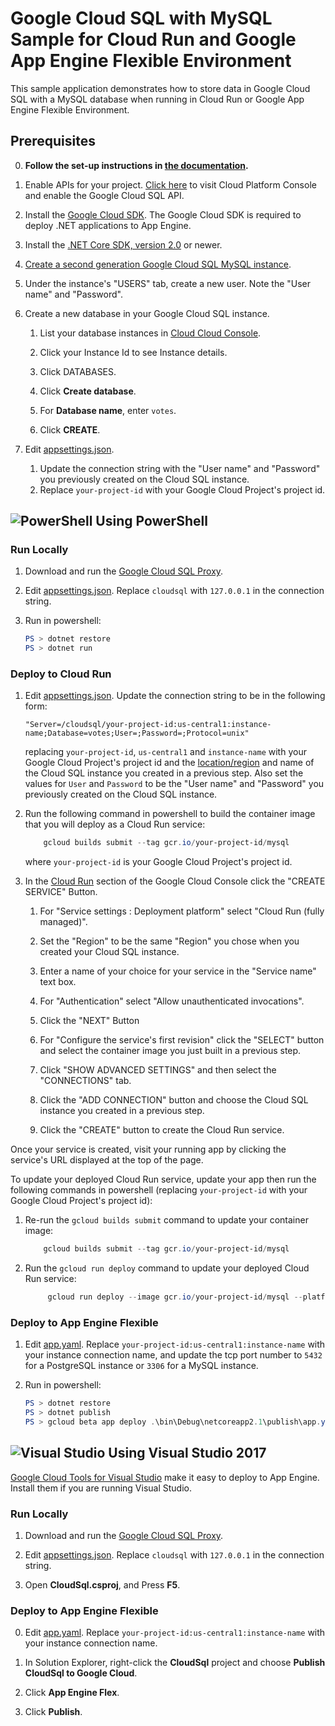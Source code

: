 # Google Cloud SQL with MySQL Sample for Cloud Run and Google App Engine Flexible Environment

This sample application demonstrates how to store data in Google Cloud SQL
with a MySQL database when running in Cloud Run or Google App Engine Flexible Environment.

## Prerequisites

0.  **Follow the set-up instructions in [the documentation](https://cloud.google.com/dotnet/docs/setup).**
  
1.  Enable APIs for your project.
    [Click here](https://console.cloud.google.com/flows/enableapi?apiid=sqladmin.googleapis.com&showconfirmation=true)
    to visit Cloud Platform Console and enable the Google Cloud SQL API.

2.  Install the [Google Cloud SDK](https://cloud.google.com/sdk/).  The Google Cloud SDK
    is required to deploy .NET applications to App Engine.

3.  Install the [.NET Core SDK, version 2.0](https://github.com/dotnet/core/blob/master/release-notes/download-archives/2.0.5-download.md)
    or newer.

4.  [Create a second generation Google Cloud SQL MySQL instance](
    https://cloud.google.com/sql/docs/mysql/create-instance).

6.  Under the instance's "USERS" tab, create a new user. Note the "User name" and "Password".

7.  Create a new database in your Google Cloud SQL instance.
    
    1.  List your database instances in [Cloud Cloud Console](
        https://console.cloud.google.com/sql/instances/).
    
    2.  Click your Instance Id to see Instance details.

    3.  Click DATABASES.

    4.  Click **Create database**.

    2.  For **Database name**, enter `votes`.

    3.  Click **CREATE**.


8.  Edit [appsettings.json](appsettings.json).  
    1. Update the connection string
       with the "User name" and "Password" you previously created on the Cloud SQL instance.
    2. Replace `your-project-id` with your Google Cloud Project's project id.

## ![PowerShell](../.resources/powershell.png) Using PowerShell

### Run Locally

1.  Download and run the [Google Cloud SQL Proxy](https://cloud.google.com/sql/docs/mysql/sql-proxy).

2.  Edit [appsettings.json](appsettings.json).  Replace `cloudsql` with `127.0.0.1` in the connection string.

3.  Run in powershell:

    ```psm1
    PS > dotnet restore
    PS > dotnet run
    ```

### Deploy to Cloud Run

1.  Edit [appsettings.json](appsettings.json).  Update the connection string to be in the following
    form:

        "Server=/cloudsql/your-project-id:us-central1:instance-name;Database=votes;User=;Password=;Protocol=unix"

    replacing `your-project-id`, `us-central1` and `instance-name` with your Google Cloud Project's
    project id and the [location/region](https://cloud.google.com/compute/docs/regions-zones) and name
    of the Cloud SQL instance you created in a previous step. Also set the values for
    `User` and `Password` to be the "User name" and "Password" you previously created on the Cloud SQL instance.

2.  Run the following command in powershell to build the container image that you will deploy as a Cloud Run service:

    ```psm1    
        gcloud builds submit --tag gcr.io/your-project-id/mysql
    ```
    where `your-project-id` is your Google Cloud Project's project id.

3.  In the [Cloud Run](https://console.cloud.google.com/run) section of the Google Cloud Console
    click the "CREATE SERVICE" Button.
    1.  For "Service settings : Deployment platform" select "Cloud Run (fully managed)".

    2.  Set the "Region" to be the same "Region" you chose when you created your Cloud SQL instance.

    3.  Enter a name of your choice for your service in the "Service name" text box.

    4.  For "Authentication" select "Allow unauthenticated invocations".

    5.  Click the "NEXT" Button

    6.  For "Configure the service's first revision" click the "SELECT" button and select the container image
        you just built in a previous  step.

    7.  Click "SHOW ADVANCED SETTINGS" and then select the "CONNECTIONS" tab.

    8.  Click the "ADD CONNECTION" button and choose the Cloud SQL instance you created in a previous step.

    9.  Click the "CREATE" button to create the Cloud Run service.

Once your service is created, visit your running app by clicking the service's URL displayed at the top of the page.

To update your deployed Cloud Run service, update your app then run the following commands in powershell
(replacing `your-project-id` with your Google Cloud Project's project id):
1.  Re-run the `gcloud builds submit` command to update your container image:

    ```psm1    
        gcloud builds submit --tag gcr.io/your-project-id/mysql
    ```

2. Run the `gcloud run deploy` command to update your deployed Cloud Run service:

    ```psm1
         gcloud run deploy --image gcr.io/your-project-id/mysql --platform managed
    ```

### Deploy to App Engine Flexible

1.  Edit [app.yaml](app.yaml).  Replace `your-project-id:us-central1:instance-name`
    with your instance connection name, and update the tcp port number to 
    `5432` for a PostgreSQL instance or `3306` for a MySQL instance.

2.  Run in powershell:

    ```psm1
    PS > dotnet restore
    PS > dotnet publish
    PS > gcloud beta app deploy .\bin\Debug\netcoreapp2.1\publish\app.yaml
    ```

## ![Visual Studio](../.resources/visual-studio.png) Using Visual Studio 2017

[Google Cloud Tools for Visual Studio](
https://marketplace.visualstudio.com/items?itemName=GoogleCloudTools.GoogleCloudPlatformExtensionforVisualStudio)
make it easy to deploy to App Engine.  Install them if you are running Visual Studio.

### Run Locally

1.  Download and run the [Google Cloud SQL Proxy](https://cloud.google.com/sql/docs/mysql/sql-proxy).

2.  Edit [appsettings.json](appsettings.json).  Replace `cloudsql` with `127.0.0.1` in the connection string.

3.  Open **CloudSql.csproj**, and Press **F5**.

### Deploy to App Engine Flexible

0.  Edit [app.yaml](app.yaml).  Replace `your-project-id:us-central1:instance-name`
    with your instance connection name.

1.  In Solution Explorer, right-click the **CloudSql** project and choose **Publish CloudSql to Google Cloud**.

2.  Click **App Engine Flex**.

3.  Click **Publish**.
